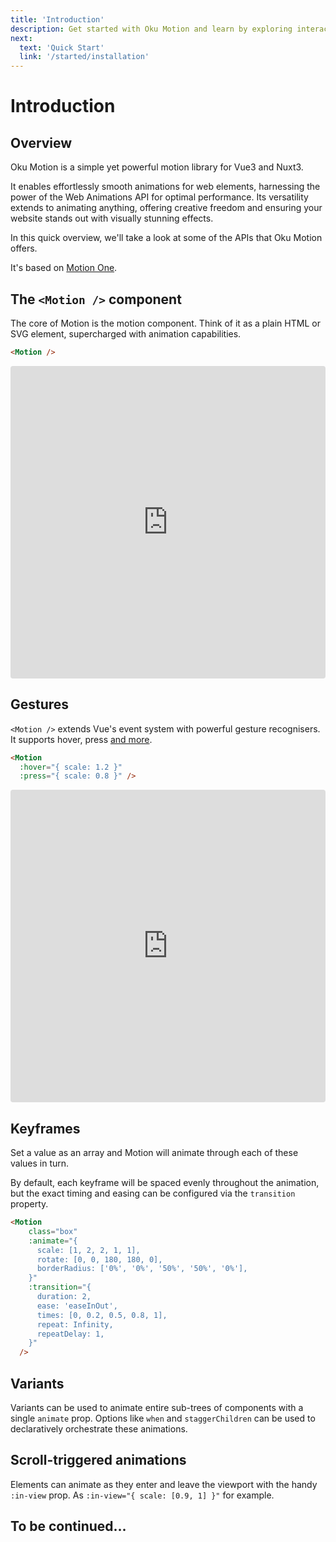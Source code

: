 ```yaml
---
title: 'Introduction'
description: Get started with Oku Motion and learn by exploring interactive examples.
next:
  text: 'Quick Start'
  link: '/started/installation'
---
```


# Introduction

## Overview

Oku Motion is a simple yet powerful motion library for Vue3 and Nuxt3.

It enables effortlessly smooth animations for web elements, harnessing the power of the Web Animations API for optimal performance. Its versatility extends to animating anything, offering creative freedom and ensuring your website stands out with visually stunning effects.

In this quick overview, we'll take a look at some of the APIs that Oku Motion offers.

It's based on [Motion One](https://motion.dev).

## The `<Motion />` component

The core of Motion is the motion component. Think of it as a plain HTML or SVG element, supercharged with animation capabilities.

```html
<Motion />
```

<iframe
  src="https://stackblitz.com/edit/vitejs-vite-aqkuft?embed=1&file=src%2Ftemplate%2FRefresh.vue&hideExplorer=1&hideNavigation=1&view=preview"
  style="width:100%; height:500px; border:0; border-radius: 4px; overflow:hidden;"
></iframe>

## Gestures
`<Motion />` extends Vue's event system with powerful gesture recognisers. It supports hover, press [and more](/guide/gestures).

```html
<Motion 
  :hover="{ scale: 1.2 }" 
  :press="{ scale: 0.8 }" />
```

<iframe
  src="https://stackblitz.com/edit/vitejs-vite-qwc8lb?embed=1&file=src%2FDemo.vue&hideExplorer=1&hideNavigation=1&view=preview"
  style="width:100%; height:500px; border:0; border-radius: 4px; overflow:hidden;"
></iframe>

## Keyframes
Set a value as an array and Motion will animate through each of these values in turn.

By default, each keyframe will be spaced evenly throughout the animation, but the exact timing and easing can be configured via the `transition` property.

```html
<Motion
    class="box"
    :animate="{
      scale: [1, 2, 2, 1, 1],
      rotate: [0, 0, 180, 180, 0],
      borderRadius: ['0%', '0%', '50%', '50%', '0%'],
    }"
    :transition="{
      duration: 2,
      ease: 'easeInOut',
      times: [0, 0.2, 0.5, 0.8, 1],
      repeat: Infinity,
      repeatDelay: 1,
    }"
  />
```

<!-- <iframe
  src="https://stackblitz.com/edit/vitejs-vite-bqgiwz?embed=1&file=src%2FDemo.vue&hideExplorer=1&hideNavigation=1&view=preview"
  style="width:100%; height:500px; border:0; border-radius: 4px; overflow:hidden;"
></iframe> -->

## Variants

Variants can be used to animate entire sub-trees of components with a single `animate` prop. Options like `when` and `staggerChildren` can be used to declaratively orchestrate these animations.

## Scroll-triggered animations

Elements can animate as they enter and leave the viewport with the handy `:in-view` prop. As `:in-view="{ scale: [0.9, 1] }"` for example.

## To be continued...
